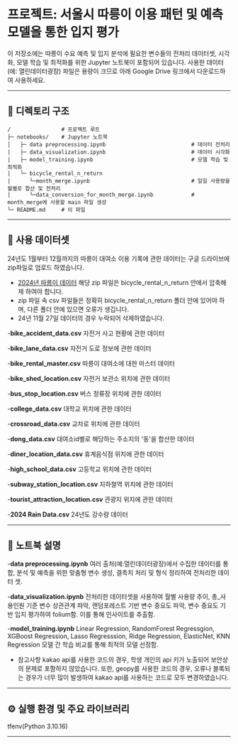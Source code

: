 # 프로젝트: 서울시 따릉이 이용 패턴 및 예측 모델을 통한 입지 평가
이 저장소에는 따릉이 수요 예측 및 입지 분석에 필요한 변수들의 전처리 데이터셋, 시각화, 모델 학습 및 최적화를 위한 Jupyter 노트북이 포함되어 있습니다. 사용한 데이터(에: 열린데이터광장) 파일은 용량이 크므로 아래 Google Drive 링크에서 다운로드하여 사용하세요.

---

## 📁 디렉토리 구조

```
/                # 프로젝트 루트
├─ notebooks/    # Jupyter 노트북
│   ├─ data preprocessing.ipynb                           # 데이터 전처리
|   ├─ data_visualization.ipynb                           # 데이터 시각화
|   ├─ model_training.ipynb                               # 모델 학습 및 최적화
|   └─ bicycle_rental_n_return
|      └─month_merge.ipynb                                # 일일 사용량을 월별로 합산 및 전처리
|      └─data_conversion_for_month_merge.ipynb            # month_merge에 사용할 main 파일 생성
└─ README.md     # 이 파일
```
---

## 📁 사용 데이터셋

24년도 1월부터 12월까지의 따릉이 대여소 이용 기록에 관한 데이터는 구글 드라이브에 zip파일로 업로드 하였습니다.
- [2024년 따릉이 데이터](https://drive.google.com/uc?export=download&id=1WltLqTxbn-VHw8ki3tn-yQn1B-mpHn2R)
해당 zip 파일은 bicycle_rental_n_return 안에서 압축해제 하여야 합니다.
- zip 파일 속 csv 파일들은 정확히 bicycle_rental_n_return 폴더 안에 있어야 하며, 다른 폴더 안에 있으면 오류가 생깁니다.
- 24년 11월 27일 데이터의 경우 누락되어 삭제하였습니다.

-**bike_accident_data.csv**
자전거 사고 현황에 관한 데이터

-**bike_lane_data.csv**
자전거 도로 정보에 관한 데이터

-**bike_rental_master.csv**
따릉이 대여소에 대한 마스터 데이터

-**bike_shed_location.csv**
자전거 보관소 위치에 관한 데이터

-**bus_stop_location.csv**
버스 정류장 위치에 관한 데이터

-**college_data.csv**
대학교 위치에 관한 데이터

-**crossroad_data.csv**
교차로 위치에 관한 데이터

-**dong_data.csv**
대여소id별로 해당하는 주소지의 '동'을 합산한 데이터

-**diner_location_data.csv**
휴계음식점 위치에 관한 데이터

-**high_school_data.csv**
고등학교 위치에 관한 데이터

-**subway_station_location.csv**
지하철역 위치에 관한 데이터

-**tourist_attraction_location.csv**
관광지 위치에 관한 데이터

-**2024 Rain Data.csv**
24년도 강수량 데이터

---

## 📝 노트북 설명

-**data preprocessing.ipynb**
여러 출처(예:열린데이터광장)에서 수집한 데이터를 통합, 분석 및 예측을 위한 맞춤형 변수 생성, 결측치 처리 및 형식 정리하여 전처리한 데이터 셋.

-**data_visualization.ipynb**
전처리한 데이터셋을 사용하여 월별 사용량 추이, 총_사용인원 기준 변수 상관관계 파악, 랜덤포레스트 기반 변수 중요도 파악, 변수 중요도 기반 입지 평가하여 folium함. 이를 통해 인사이트를 추출함.

-**model_training.ipynb**
Linear Regression, RandomForest Regressgion, XGBoost Regression, Lasso Regresssion, Ridge Regression, ElasticNet, KNN Regression 모델 간 학습 비교를 통해 최적의 모델 선정함.


- 참고사항
kakao api를 사용한 코드의 경우, 학생 개인의 api 키가 노출되어 보안상의 문제로 포함하지 않았습니다.
또한, geopy를 사용한 코드의 경우, 오류나 블록되는 경우가 너무 많이 발생하여 kakao api를 사용하는 코드로 모두 변경하였습니다.

---

## ⚙️ 실행 환경 및 주요 라이브러리
tfenv(Python 3.10.16)


---
